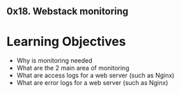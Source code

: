 ## 0x18. Webstack monitoring
# Learning Objectives


*    Why is monitoring needed
*    What are the 2 main area of monitoring
*    What are access logs for a web server (such as Nginx)
*    What are error logs for a web server (such as Nginx)

